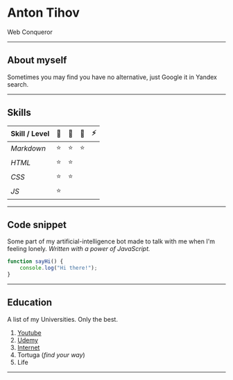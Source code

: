 # Anton Tihov

Web Conqueror

---

## About myself

Sometimes you may find you have no alternative, just Google it in Yandex search.

---

## Skills

| Skill / Level | :snail: | :rabbit2: | :rocket: | :zap: |
| ------------- | :-----: | :-------: | :------: | :---: |
| _Markdown_    | :star:  |  :star:   |  :star:  |
| _HTML_        | :star:  |  :star:   |          |
| _CSS_         | :star:  |  :star:   |          |
| _JS_          | :star:  |           |          |

---

## Code snippet

Some part of my artificial-intelligence bot made to talk with me when I'm feeling lonely. _Written with a power of JavaScript._

```js
function sayHi() {
	console.log("Hi there!");
}
```

---

## Education

A list of my Universities. Only the best.

1. [Youtube](https://www.youtube.com/)
2. [Udemy](https://www.udemy.com)
3. [Internet](https://duckduckgo.com/)
4. Tortuga (_find your way_)
5. Life

---
